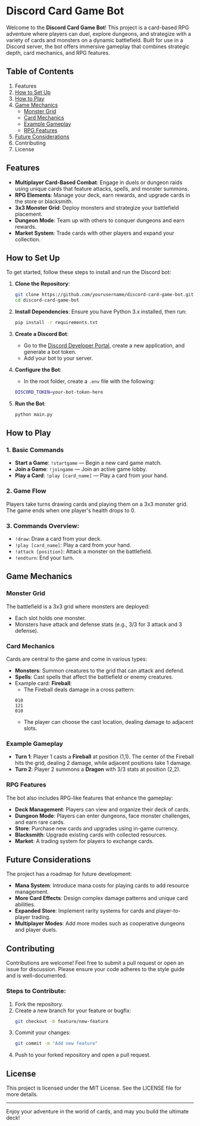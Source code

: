 # Discord Card Game Bot

Welcome to the **Discord Card Game Bot**! This project is a card-based RPG adventure where players can duel, explore dungeons, and strategize with a variety of cards and monsters on a dynamic battlefield. Built for use in a Discord server, the bot offers immersive gameplay that combines strategic depth, card mechanics, and RPG features.

## Table of Contents
1. Features
2. [How to Set Up](#how-to-set-up)
3. [How to Play](#how-to-play)
4. [Game Mechanics](#game-mechanics)
    - [Monster Grid](#monster-grid)
    - [Card Mechanics](#card-mechanics)
    - [Example Gameplay](#example-gameplay)
    - [RPG Features](#rpg-features)
5. [Future Considerations](#future-considerations)
6. Contributing
7. License

## Features
- **Multiplayer Card-Based Combat**: Engage in duels or dungeon raids using unique cards that feature attacks, spells, and monster summons.
- **RPG Elements**: Manage your deck, earn rewards, and upgrade cards in the store or blacksmith.
- **3x3 Monster Grid**: Deploy monsters and strategize your battlefield placement.
- **Dungeon Mode**: Team up with others to conquer dungeons and earn rewards.
- **Market System**: Trade cards with other players and expand your collection.

## How to Set Up
To get started, follow these steps to install and run the Discord bot:

1. **Clone the Repository**:
    ```bash
    git clone https://github.com/yourusername/discord-card-game-bot.git
    cd discord-card-game-bot
    ```

2. **Install Dependencies**:
    Ensure you have Python 3.x installed, then run:
    ```bash
    pip install -r requirements.txt
    ```

3. **Create a Discord Bot**:
   - Go to the [Discord Developer Portal](https://discord.com/developers/applications), create a new application, and generate a bot token.
   - Add your bot to your server.

4. **Configure the Bot**:
    - In the root folder, create a `.env` file with the following:
    ```bash
    DISCORD_TOKEN=your-bot-token-here
    ```

5. **Run the Bot**:
    ```bash
    python main.py
    ```

## How to Play

### 1. Basic Commands
- **Start a Game**: `!startgame` — Begin a new card game match.
- **Join a Game**: `!joingame` — Join an active game lobby.
- **Play a Card**: `!play [card_name]` — Play a card from your hand.

### 2. Game Flow
Players take turns drawing cards and playing them on a 3x3 monster grid. The game ends when one player's health drops to 0.

### 3. Commands Overview:
- `!draw`: Draw a card from your deck.
- `!play [card_name]`: Play a card from your hand.
- `!attack [position]`: Attack a monster on the battlefield.
- `!endturn`: End your turn.

## Game Mechanics

### Monster Grid
The battlefield is a 3x3 grid where monsters are deployed:
- Each slot holds one monster.
- Monsters have attack and defense stats (e.g., 3/3 for 3 attack and 3 defense).

### Card Mechanics
Cards are central to the game and come in various types:
- **Monsters**: Summon creatures to the grid that can attack and defend.
- **Spells**: Cast spells that affect the battlefield or enemy creatures.
- Example card: **Fireball**:
    - The Fireball deals damage in a cross pattern:
    ```
    010
    121
    010
    ```
    - The player can choose the cast location, dealing damage to adjacent slots.

### Example Gameplay
- **Turn 1**: Player 1 casts a **Fireball** at position (1,1). The center of the Fireball hits the grid, dealing 2 damage, while adjacent positions take 1 damage.
- **Turn 2**: Player 2 summons a **Dragon** with 3/3 stats at position (2,2).

### RPG Features
The bot also includes RPG-like features that enhance the gameplay:
- **Deck Management**: Players can view and organize their deck of cards.
- **Dungeon Mode**: Players can enter dungeons, face monster challenges, and earn rare cards.
- **Store**: Purchase new cards and upgrades using in-game currency.
- **Blacksmith**: Upgrade existing cards with collected resources.
- **Market**: A trading system for players to exchange cards.

## Future Considerations
The project has a roadmap for future development:
- **Mana System**: Introduce mana costs for playing cards to add resource management.
- **More Card Effects**: Design complex damage patterns and unique card abilities.
- **Expanded Store**: Implement rarity systems for cards and player-to-player trading.
- **Multiplayer Modes**: Add more modes such as cooperative dungeons and player duels.

## Contributing
Contributions are welcome! Feel free to submit a pull request or open an issue for discussion. Please ensure your code adheres to the style guide and is well-documented.

### Steps to Contribute:
1. Fork the repository.
2. Create a new branch for your feature or bugfix:
    ```bash
    git checkout -b feature/new-feature
    ```
3. Commit your changes:
    ```bash
    git commit -m "Add new feature"
    ```
4. Push to your forked repository and open a pull request.

## License
This project is licensed under the MIT License. See the LICENSE file for more details.

---

Enjoy your adventure in the world of cards, and may you build the ultimate deck!